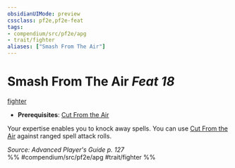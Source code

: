 ```yaml
---
obsidianUIMode: preview
cssclass: pf2e,pf2e-feat
tags:
- compendium/src/pf2e/apg
- trait/fighter
aliases: ["Smash From The Air"]
---
```

# Smash From The Air  *Feat 18*  
[fighter](Reference/Rules/Traits/fighter.md "Fighter Class Trait")  

- **Prerequisites**: [Cut From the Air](cut-from-the-air-apg.md)

Your expertise enables you to knock away spells. You can use [Cut From the Air](cut-from-the-air-apg.md) against ranged spell attack rolls.

*Source: Advanced Player's Guide p. 127*  
%% #compendium/src/pf2e/apg #trait/fighter %%